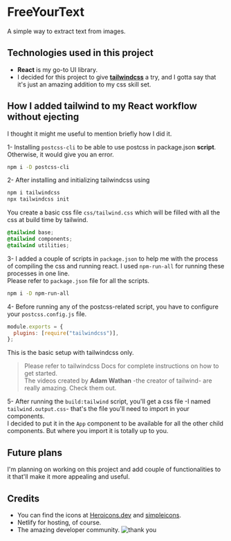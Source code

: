 # FreeYourText

A simple way to extract text from images.

## Technologies used in this project

- **React** is my go-to UI library.
- I decided for this project to give [**tailwindcss**](https://tailwindcss.com) a try, and I gotta say that it's just an amazing addition to my css skill set.

## How I added tailwind to my React workflow without ejecting

I thought it might me useful to mention briefly how I did it.

1- Installing `postcss-cli` to be able to use postcss in package.json **script**. Otherwise, it would give you an error.

```bash
npm i -D postcss-cli
```

2- After installing and initializing tailwindcss using

```bash
npm i tailwindcss
npx tailwindcss init
```

You create a basic css file `css/tailwind.css` which will be filled with all the css at build time by tailwind.

```css
@tailwind base;
@tailwind components;
@tailwind utilities;
```

3- I added a couple of scripts in `package.json` to help me with the process of compiling the css and running react. I used `npm-run-all` for running these processes in one line.<br>Please refer to `package.json` file for all the scripts.

```bash
npm i -D npm-run-all
```

4- Before running any of the postcss-related script, you have to configure your `postcss.config.js` file.

```js
module.exports = {
  plugins: [require("tailwindcss")],
};
```

This is the basic setup with tailwindcss only.

> Please refer to tailwindcss Docs for complete instructions on how to get started. <br>
> The videos created by **Adam Wathan** -the creator of tailwind- are really amazing. Check them out.

5- After running the `build:tailwind` script, you'll get a css file -I named `tailwind.output.css`- that's the file you'll need to import in your components.<br>
I decided to put it in the `App` component to be available for all the other child components.
But where you import it is totally up to you.

## Future plans

I'm planning on working on this project and add couple of functionalities to it that'll make it more appealing and useful.

## Credits

- You can find the icons at [Heroicons.dev](Heroicons.dev) and [simpleicons](https://simpleicons.org/).
- Netlify for hosting, of course.
- The amazing developer community.
  ![thank you](https://media.giphy.com/media/3otPoOxyDTXjzpMbIY/giphy.gif)
